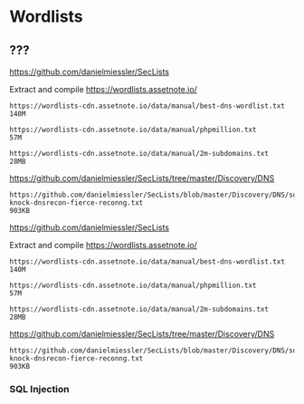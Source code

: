 # Wordlists

## ???

https://github.com/danielmiessler/SecLists


Extract and compile https://wordlists.assetnote.io/

	https://wordlists-cdn.assetnote.io/data/manual/best-dns-wordlist.txt
	140M
	
	https://wordlists-cdn.assetnote.io/data/manual/phpmillion.txt
	57M
	
	https://wordlists-cdn.assetnote.io/data/manual/2m-subdomains.txt
	28MB
	
	
	
https://github.com/danielmiessler/SecLists/tree/master/Discovery/DNS

	https://github.com/danielmiessler/SecLists/blob/master/Discovery/DNS/sortedcombined-knock-dnsrecon-fierce-reconng.txt
	903KB
	
https://github.com/danielmiessler/SecLists


Extract and compile https://wordlists.assetnote.io/

	https://wordlists-cdn.assetnote.io/data/manual/best-dns-wordlist.txt
	140M
	
	https://wordlists-cdn.assetnote.io/data/manual/phpmillion.txt
	57M
	
	https://wordlists-cdn.assetnote.io/data/manual/2m-subdomains.txt
	28MB
	
	
	
https://github.com/danielmiessler/SecLists/tree/master/Discovery/DNS

	https://github.com/danielmiessler/SecLists/blob/master/Discovery/DNS/sortedcombined-knock-dnsrecon-fierce-reconng.txt
	903KB



### SQL Injection
[](https://github.com/PenTestical/sqli)

